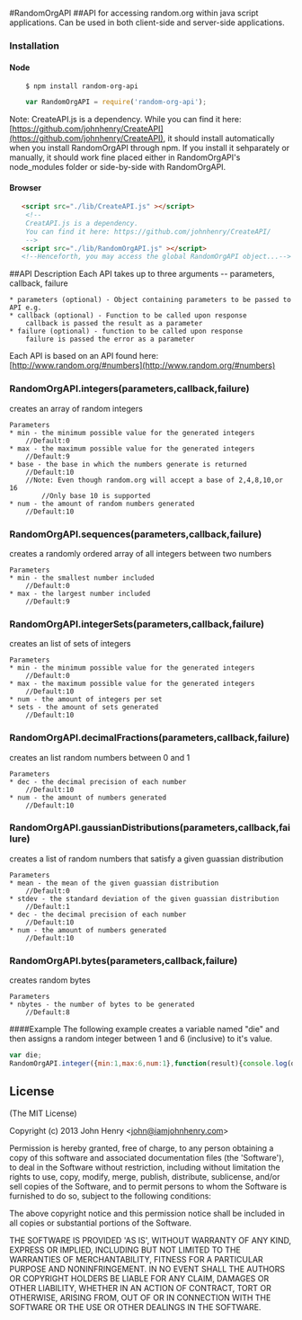 #RandomOrgAPI
##API for accessing random.org within java script applications. 
Can be used in both client-side and server-side applications.
### Installation
#### Node
```
    $ npm install random-org-api
```

```js
    var RandomOrgAPI = require('random-org-api');
```

Note: CreateAPI.js is a dependency.
	While you can find it here: [https://github.com/johnhenry/CreateAPI](https://github.com/johnhenry/CreateAPI),
	it should install automatically when you install RandomOrgAPI through npm. If you install it sehparately or manually, it should work fine placed either in RandomOrgAPI's node_modules folder or side-by-side with RandomOrgAPI.



#### Browser
```html
   <script src="./lib/CreateAPI.js" ></script>
    <!--
    CreatAPI.js is a dependency. 
    You can find it here: https://github.com/johnhenry/CreateAPI/
    -->
   <script src="./lib/RandomOrgAPI.js" ></script>
   <!--Henceforth, you may access the global RandomOrgAPI object...-->
```

##API Description
Each API takes up to three arguments -- parameters, callback, failure

    * parameters (optional) - Object containing parameters to be passed to API e.g.
    * callback (optional) - Function to be called upon response
        callback is passed the result as a parameter
    * failure (optional) - function to be called upon response
        failure is passed the error as a parameter

Each API is based on an API found here: [http://www.random.org/#numbers](http://www.random.org/#numbers)

### RandomOrgAPI.integers(parameters,callback,failure)
creates an array of random integers

	Parameters
    * min - the minimum possible value for the generated integers
        //Default:0
    * max - the maximum possible value for the generated integers
        //Default:9
    * base - the base in which the numbers generate is returned
        //Default:10
        //Note: Even though random.org will accept a base of 2,4,8,10,or 16
            //Only base 10 is supported
    * num - the amount of random numbers generated
        //Default:10

### RandomOrgAPI.sequences(parameters,callback,failure)
creates a randomly ordered array of all integers between two numbers

    Parameters
    * min - the smallest number included
        //Default:0
    * max - the largest number included
        //Default:9

### RandomOrgAPI.integerSets(parameters,callback,failure)
creates an list of sets of integers

	Parameters
    * min - the minimum possible value for the generated integers
        //Default:0
    * max - the maximum possible value for the generated integers
        //Default:10
    * num - the amount of integers per set
    * sets - the amount of sets generated
        //Default:10

### RandomOrgAPI.decimalFractions(parameters,callback,failure)
creates an list random numbers between 0 and 1

	Parameters
    * dec - the decimal precision of each number
        //Default:10
    * num - the amount of numbers generated
        //Default:10

### RandomOrgAPI.gaussianDistributions(parameters,callback,failure)
creates a list of random numbers that satisfy a given guassian distribution

	Parameters
    * mean - the mean of the given guassian distribution
        //Default:0
    * stdev - the standard deviation of the given guassian distribution
        //Default:1
    * dec - the decimal precision of each number
        //Default:10
    * num - the amount of numbers generated
        //Default:10

### RandomOrgAPI.bytes(parameters,callback,failure)
creates random bytes

	Parameters
    * nbytes - the number of bytes to be generated
        //Default:8

####Example
The following example creates a variable named "die" and then assigns a random integer between 1 and 6 (inclusive) to it's value.

```js
var die;
RandomOrgAPI.integer({min:1,max:6,num:1},function(result){console.log(die = result[0])});
```

## License

(The MIT License)

Copyright (c) 2013 John Henry &lt;john@iamjohnhenry.com&gt;

Permission is hereby granted, free of charge, to any person obtaining
a copy of this software and associated documentation files (the
'Software'), to deal in the Software without restriction, including
without limitation the rights to use, copy, modify, merge, publish,
distribute, sublicense, and/or sell copies of the Software, and to
permit persons to whom the Software is furnished to do so, subject to
the following conditions:

The above copyright notice and this permission notice shall be
included in all copies or substantial portions of the Software.

THE SOFTWARE IS PROVIDED 'AS IS', WITHOUT WARRANTY OF ANY KIND,
EXPRESS OR IMPLIED, INCLUDING BUT NOT LIMITED TO THE WARRANTIES OF
MERCHANTABILITY, FITNESS FOR A PARTICULAR PURPOSE AND NONINFRINGEMENT.
IN NO EVENT SHALL THE AUTHORS OR COPYRIGHT HOLDERS BE LIABLE FOR ANY
CLAIM, DAMAGES OR OTHER LIABILITY, WHETHER IN AN ACTION OF CONTRACT,
TORT OR OTHERWISE, ARISING FROM, OUT OF OR IN CONNECTION WITH THE
SOFTWARE OR THE USE OR OTHER DEALINGS IN THE SOFTWARE.